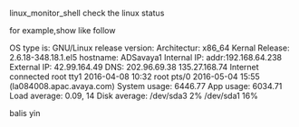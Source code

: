 linux_monitor_shell
check the linux status

for example,show like follow

OS type is:  GNU/Linux
release version:
Architectur:  x86_64
Kernal Release:  2.6.18-348.18.1.el5
hostname:  ADSavaya1
Internal IP:  addr:192.168.64.238
External IP:  42.99.164.49
DNS:  202.96.69.38 135.27.168.74
Internet connected
root     tty1         2016-04-08 10:32
root     pts/0        2016-05-04 15:55 (la084008.apac.avaya.com)
System usage:  6446.77
App usage:  6034.71
Load average:  0.09, 14
Disk average:  /dev/sda3 2% /dev/sda1 16%

balis yin
